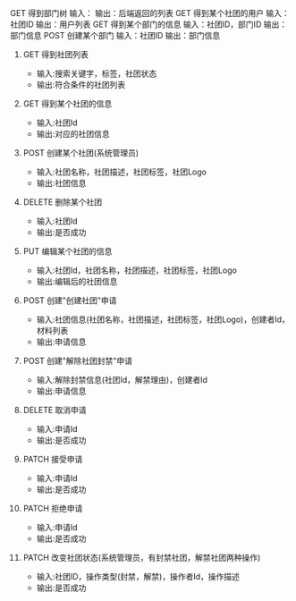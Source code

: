 GET 得到部门树
输入：
输出：后端返回的列表
GET 得到某个社团的用户
输入：社团ID
输出：用户列表
GET 得到某个部门的信息
输入：社团ID，部门ID
输出：部门信息
POST 创建某个部门
输入：社团ID
输出：部门信息

1. GET 得到社团列表

   - 输入:搜索关键字，标签，社团状态
   - 输出:符合条件的社团列表

2. GET 得到某个社团的信息

   - 输入:社团Id
   - 输出:对应的社团信息

3. POST 创建某个社团(系统管理员)

   - 输入:社团名称，社团描述，社团标签，社团Logo
   - 输出:社团信息

4. DELETE 删除某个社团

   - 输入:社团Id
   - 输出:是否成功

5. PUT 编辑某个社团的信息

   - 输入:社团Id，社团名称，社团描述，社团标签，社团Logo
   - 输出:编辑后的社团信息

6. POST 创建"创建社团"申请

   - 输入:社团信息(社团名称，社团描述，社团标签，社团Logo)，创建者Id，材料列表
   - 输出:申请信息


7. POST 创建"解除社团封禁"申请

   - 输入:解除封禁信息(社团Id，解禁理由)，创建者Id
   - 输出:申请信息

8. DELETE 取消申请

   - 输入:申请Id
   - 输出:是否成功

9. PATCH 接受申请

   - 输入:申请Id
   - 输出:是否成功

10. PATCH 拒绝申请

    - 输入:申请Id
    - 输出:是否成功

11. PATCH 改变社团状态(系统管理员，有封禁社团，解禁社团两种操作)

    - 输入:社团ID，操作类型(封禁，解禁)，操作者Id，操作描述
    - 输出:是否成功
